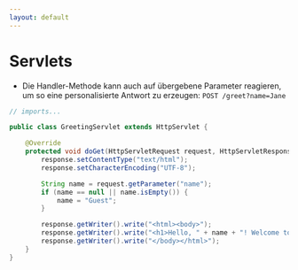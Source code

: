 ```yaml
---
layout: default
---
```


<Footer
    text="☕️ Java-Web-Technologien"
/>

# Servlets <SubHeading text="Kurzüberblick"/>

<div class="grid grid-cols-12 gap-6">
<div class="col-span-12">

- Die Handler-Methode kann auch auf übergebene Parameter reagieren, um so eine personalisierte Antwort zu erzeugen: `POST /greet?name=Jane`

</div>
<div class="col-span-12">

```java
// imports...

public class GreetingServlet extends HttpServlet {

    @Override
    protected void doGet(HttpServletRequest request, HttpServletResponse response) throws ServletException, IOException {
        response.setContentType("text/html");
        response.setCharacterEncoding("UTF-8");

        String name = request.getParameter("name");
        if (name == null || name.isEmpty()) {
            name = "Guest";
        }

        response.getWriter().write("<html><body>");
        response.getWriter().write("<h1>Hello, " + name + "! Welcome to my servlet!</h1>");
        response.getWriter().write("</body></html>");
    }
}
```

</div>
</div>

<!-- <PageNumber/> -->
